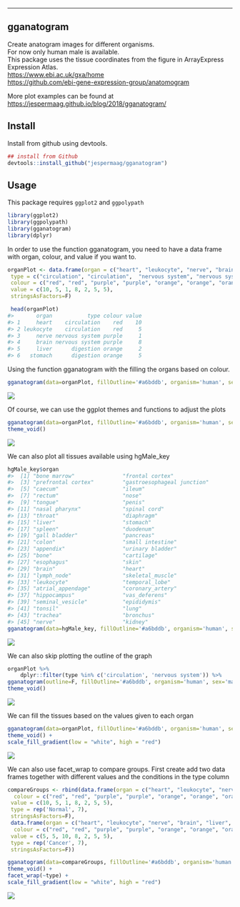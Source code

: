 <!-- README.md is generated from README.Rmd. Please edit that file -->

------------------------------------------------------------------------

gganatogram
-----------

Create anatogram images for different organisms. <br/> For now only human male is available. <br/> This package uses the tissue coordinates from the figure in ArrayExpress Expression Atlas. <br/> <https://www.ebi.ac.uk/gxa/home> <br/> <https://github.com/ebi-gene-expression-group/anatomogram> <br/>

More plot examples can be found at <https://jespermaag.github.io/blog/2018/gganatogram/>

Install
-------

Install from github using devtools.

``` r
## install from Github
devtools::install_github("jespermaag/gganatogram")
```

Usage
-----

This package requires `ggplot2` and `ggpolypath`

``` r
library(ggplot2)
library(ggpolypath)
library(gganatogram)
library(dplyr)
```

In order to use the function gganatogram, you need to have a data frame with organ, colour, and value if you want to.

``` r
organPlot <- data.frame(organ = c("heart", "leukocyte", "nerve", "brain", "liver", "stomach", "colon"), 
 type = c("circulation", "circulation",  "nervous system", "nervous system", "digestion", "digestion", "digestion"), 
 colour = c("red", "red", "purple", "purple", "orange", "orange", "orange"), 
 value = c(10, 5, 1, 8, 2, 5, 5), 
 stringsAsFactors=F)

 head(organPlot)
#>       organ           type colour value
#> 1     heart    circulation    red    10
#> 2 leukocyte    circulation    red     5
#> 3     nerve nervous system purple     1
#> 4     brain nervous system purple     8
#> 5     liver      digestion orange     2
#> 6   stomach      digestion orange     5
```

Using the function gganatogram with the filling the organs based on colour.

``` r
gganatogram(data=organPlot, fillOutline='#a6bddb', organism='human', sex='male', fill="colour")
```

![](figure/organPlot-1.svg)

Of course, we can use the ggplot themes and functions to adjust the plots

``` r
gganatogram(data=organPlot, fillOutline='#a6bddb', organism='human', sex='male', fill="colour") + 
theme_void()
```

![](figure/organPlotvoid-1.svg)

We can also plot all tissues available using hgMale\_key

``` r
hgMale_key$organ
#>  [1] "bone marrow"               "frontal cortex"           
#>  [3] "prefrontal cortex"         "gastroesophageal junction"
#>  [5] "caecum"                    "ileum"                    
#>  [7] "rectum"                    "nose"                     
#>  [9] "tongue"                    "penis"                    
#> [11] "nasal pharynx"             "spinal cord"              
#> [13] "throat"                    "diaphragm"                
#> [15] "liver"                     "stomach"                  
#> [17] "spleen"                    "duodenum"                 
#> [19] "gall bladder"              "pancreas"                 
#> [21] "colon"                     "small intestine"          
#> [23] "appendix"                  "urinary bladder"          
#> [25] "bone"                      "cartilage"                
#> [27] "esophagus"                 "skin"                     
#> [29] "brain"                     "heart"                    
#> [31] "lymph_node"                "skeletal_muscle"          
#> [33] "leukocyte"                 "temporal_lobe"            
#> [35] "atrial_appendage"          "coronary_artery"          
#> [37] "hippocampus"               "vas_deferens"             
#> [39] "seminal_vesicle"           "epididymis"               
#> [41] "tonsil"                    "lung"                     
#> [43] "trachea"                   "bronchus"                 
#> [45] "nerve"                     "kidney"
gganatogram(data=hgMale_key, fillOutline='#a6bddb', organism='human', sex='male', fill="colour") +theme_void()
```

![](figure/organPlotAll-1.svg)

We can also skip plotting the outline of the graph

``` r
organPlot %>%
    dplyr::filter(type %in% c('circulation', 'nervous system')) %>%
gganatogram(outline=F, fillOutline='#a6bddb', organism='human', sex='male', fill="colour") + 
theme_void()
```

![](figure/organPlotSubset-1.svg)

We can fill the tissues based on the values given to each organ

``` r
gganatogram(data=organPlot, fillOutline='#a6bddb', organism='human', sex='male', fill="value") + 
theme_void() +
scale_fill_gradient(low = "white", high = "red")
```

![](figure/organPlotValue-1.svg)

We can also use facet\_wrap to compare groups.
First create add two data frames together with different values and the conditions in the type column

``` r
compareGroups <- rbind(data.frame(organ = c("heart", "leukocyte", "nerve", "brain", "liver", "stomach", "colon"), 
  colour = c("red", "red", "purple", "purple", "orange", "orange", "orange"), 
 value = c(10, 5, 1, 8, 2, 5, 5), 
 type = rep('Normal', 7), 
 stringsAsFactors=F),
 data.frame(organ = c("heart", "leukocyte", "nerve", "brain", "liver", "stomach", "colon"), 
  colour = c("red", "red", "purple", "purple", "orange", "orange", "orange"), 
 value = c(5, 5, 10, 8, 2, 5, 5), 
 type = rep('Cancer', 7), 
 stringsAsFactors=F))
```

``` r
gganatogram(data=compareGroups, fillOutline='#a6bddb', organism='human', sex='male', fill="value") + 
theme_void() +
facet_wrap(~type) +
scale_fill_gradient(low = "white", high = "red") 
```

![](figure/Condition-1.svg)
